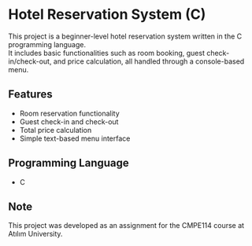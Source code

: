 # Hotel Reservation System (C)

This project is a beginner-level hotel reservation system written in the C programming language.  
It includes basic functionalities such as room booking, guest check-in/check-out, and price calculation, all handled through a console-based menu.

## Features
- Room reservation functionality
- Guest check-in and check-out
- Total price calculation
- Simple text-based menu interface

## Programming Language
- C

## Note
This project was developed as an assignment for the CMPE114 course at Atılım University.
